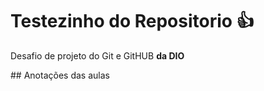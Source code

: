 # Testezinho do Repositorio 👍
<p>Desafio de projeto do Git e GitHUB <strong>da DIO</strong></p>
## Anotações das aulas
